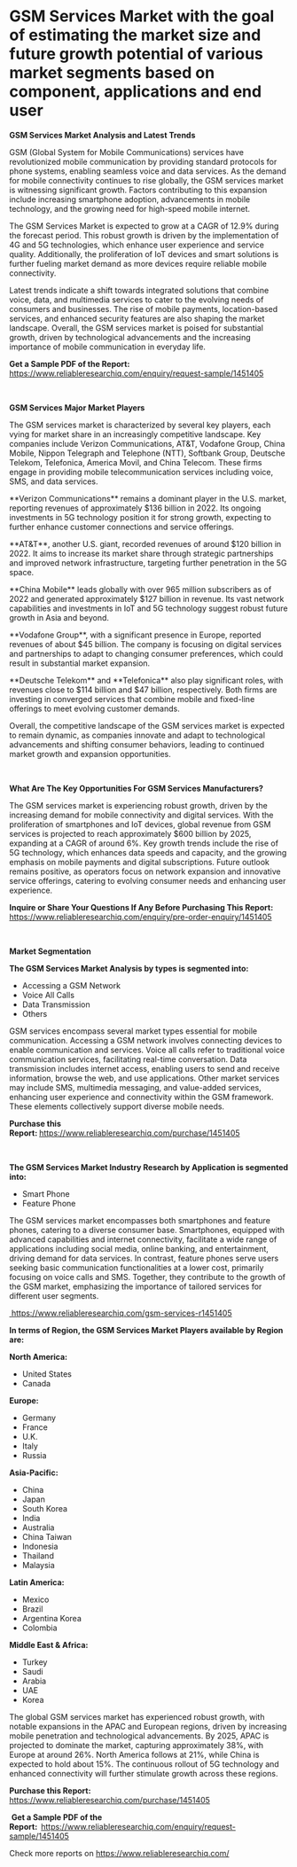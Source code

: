 <p><h1>GSM Services Market with the goal of estimating the market size and future growth potential of various market segments based on component, applications and end user</h1></p><p><strong>GSM Services Market Analysis and Latest Trends</strong></p>
<p><p>GSM (Global System for Mobile Communications) services have revolutionized mobile communication by providing standard protocols for phone systems, enabling seamless voice and data services. As the demand for mobile connectivity continues to rise globally, the GSM services market is witnessing significant growth. Factors contributing to this expansion include increasing smartphone adoption, advancements in mobile technology, and the growing need for high-speed mobile internet.</p><p>The GSM Services Market is expected to grow at a CAGR of 12.9% during the forecast period. This robust growth is driven by the implementation of 4G and 5G technologies, which enhance user experience and service quality. Additionally, the proliferation of IoT devices and smart solutions is further fueling market demand as more devices require reliable mobile connectivity.</p><p>Latest trends indicate a shift towards integrated solutions that combine voice, data, and multimedia services to cater to the evolving needs of consumers and businesses. The rise of mobile payments, location-based services, and enhanced security features are also shaping the market landscape. Overall, the GSM services market is poised for substantial growth, driven by technological advancements and the increasing importance of mobile communication in everyday life.</p></p>
<p><strong>Get a Sample PDF of the Report:&nbsp;</strong> <a href="https://www.reliableresearchiq.com/enquiry/request-sample/1451405?utm_campaign=2318&utm_medium=2&utm_source=Github&utm_content=ia&utm_term=09032025&utm_id=gsm-services">https://www.reliableresearchiq.com/enquiry/request-sample/1451405</a></p>
<p>&nbsp;</p>
<p><strong>GSM Services Major Market Players</strong></p>
<p><p>The GSM services market is characterized by several key players, each vying for market share in an increasingly competitive landscape. Key companies include Verizon Communications, AT&T, Vodafone Group, China Mobile, Nippon Telegraph and Telephone (NTT), Softbank Group, Deutsche Telekom, Telefonica, America Movil, and China Telecom. These firms engage in providing mobile telecommunication services including voice, SMS, and data services.</p><p>**Verizon Communications** remains a dominant player in the U.S. market, reporting revenues of approximately $136 billion in 2022. Its ongoing investments in 5G technology position it for strong growth, expecting to further enhance customer connections and service offerings.</p><p>**AT&T**, another U.S. giant, recorded revenues of around $120 billion in 2022. It aims to increase its market share through strategic partnerships and improved network infrastructure, targeting further penetration in the 5G space.</p><p>**China Mobile** leads globally with over 965 million subscribers as of 2022 and generated approximately $127 billion in revenue. Its vast network capabilities and investments in IoT and 5G technology suggest robust future growth in Asia and beyond.</p><p>**Vodafone Group**, with a significant presence in Europe, reported revenues of about $45 billion. The company is focusing on digital services and partnerships to adapt to changing consumer preferences, which could result in substantial market expansion.</p><p>**Deutsche Telekom** and **Telefonica** also play significant roles, with revenues close to $114 billion and $47 billion, respectively. Both firms are investing in converged services that combine mobile and fixed-line offerings to meet evolving customer demands.</p><p>Overall, the competitive landscape of the GSM services market is expected to remain dynamic, as companies innovate and adapt to technological advancements and shifting consumer behaviors, leading to continued market growth and expansion opportunities.</p></p>
<p>&nbsp;</p>
<p><strong>What Are The Key Opportunities For GSM Services Manufacturers?</strong></p>
<p><p>The GSM services market is experiencing robust growth, driven by the increasing demand for mobile connectivity and digital services. With the proliferation of smartphones and IoT devices, global revenue from GSM services is projected to reach approximately $600 billion by 2025, expanding at a CAGR of around 6%. Key growth trends include the rise of 5G technology, which enhances data speeds and capacity, and the growing emphasis on mobile payments and digital subscriptions. Future outlook remains positive, as operators focus on network expansion and innovative service offerings, catering to evolving consumer needs and enhancing user experience.</p></p>
<p><strong>Inquire or Share Your Questions If Any Before Purchasing This Report:</strong> <a href="https://www.reliableresearchiq.com/enquiry/pre-order-enquiry/1451405?utm_campaign=2318&utm_medium=2&utm_source=Github&utm_content=ia&utm_term=09032025&utm_id=gsm-services">https://www.reliableresearchiq.com/enquiry/pre-order-enquiry/1451405</a></p>
<p>&nbsp;</p>
<p><strong>Market Segmentation</strong></p>
<p><strong>The GSM Services Market Analysis by types is segmented into:</strong></p>
<p><ul><li>Accessing a GSM Network</li><li>Voice All Calls</li><li>Data Transmission</li><li>Others</li></ul></p>
<p><p>GSM services encompass several market types essential for mobile communication. Accessing a GSM network involves connecting devices to enable communication and services. Voice all calls refer to traditional voice communication services, facilitating real-time conversation. Data transmission includes internet access, enabling users to send and receive information, browse the web, and use applications. Other market services may include SMS, multimedia messaging, and value-added services, enhancing user experience and connectivity within the GSM framework. These elements collectively support diverse mobile needs.</p></p>
<p><strong>Purchase this Report:&nbsp;</strong><a href="https://www.reliableresearchiq.com/purchase/1451405?utm_campaign=2318&utm_medium=2&utm_source=Github&utm_content=ia&utm_term=09032025&utm_id=gsm-services">https://www.reliableresearchiq.com/purchase/1451405</a></p>
<p>&nbsp;</p>
<p><strong>The GSM Services Market Industry Research by Application is segmented into:</strong></p>
<p><ul><li>Smart Phone</li><li>Feature Phone</li></ul></p>
<p><p>The GSM services market encompasses both smartphones and feature phones, catering to a diverse consumer base. Smartphones, equipped with advanced capabilities and internet connectivity, facilitate a wide range of applications including social media, online banking, and entertainment, driving demand for data services. In contrast, feature phones serve users seeking basic communication functionalities at a lower cost, primarily focusing on voice calls and SMS. Together, they contribute to the growth of the GSM market, emphasizing the importance of tailored services for different user segments.</p></p>
<p><a href="https://www.reliableresearchiq.com/gsm-services-r1451405?utm_campaign=2318&utm_medium=2&utm_source=Github&utm_content=ia&utm_term=09032025&utm_id=gsm-services">&nbsp;https://www.reliableresearchiq.com/gsm-services-r1451405</a></p>
<p><strong>In terms of Region, the GSM Services Market Players available by Region are:</strong></p>
<p>
    <p> <strong> North America: </strong>
        <ul>
            <li>United States</li>
            <li>Canada</li>
        </ul>
        </p> 
    <p> <strong> Europe: </strong>
        <ul>
            <li>Germany</li>
            <li>France</li>
            <li>U.K.</li>
            <li>Italy</li>
            <li>Russia</li>
        </ul>
        </p> 
    <p> <strong> Asia-Pacific: </strong>
        <ul>
            <li>China</li>
            <li>Japan</li>
            <li>South Korea</li>
            <li>India</li>
            <li>Australia</li>
            <li>China Taiwan</li>
            <li>Indonesia</li>
            <li>Thailand</li>
            <li>Malaysia</li>
        </ul>
        </p> 
    <p> <strong> Latin America: </strong>
        <ul>
            <li>Mexico</li>
            <li>Brazil</li>
            <li>Argentina Korea</li>
            <li>Colombia</li>
        </ul>
        </p> 
    <p> <strong> Middle East & Africa: </strong>
        <ul>
            <li>Turkey</li>
            <li>Saudi</li>
            <li>Arabia</li>
            <li>UAE</li>
            <li>Korea</li>
        </ul>
    </p>
    </p>
<p><p>The global GSM services market has experienced robust growth, with notable expansions in the APAC and European regions, driven by increasing mobile penetration and technological advancements. By 2025, APAC is projected to dominate the market, capturing approximately 38%, with Europe at around 26%. North America follows at 21%, while China is expected to hold about 15%. The continuous rollout of 5G technology and enhanced connectivity will further stimulate growth across these regions.</p></p>
<p><strong>Purchase this Report: </strong><a href="https://www.reliableresearchiq.com/purchase/1451405?utm_campaign=2318&utm_medium=2&utm_source=Github&utm_content=ia&utm_term=09032025&utm_id=gsm-services">https://www.reliableresearchiq.com/purchase/1451405</a></p>
<p>&nbsp;<strong>Get a Sample PDF of the Report:&nbsp;&nbsp;</strong><a href="https://www.reliableresearchiq.com/enquiry/request-sample/1451405?utm_campaign=2318&utm_medium=2&utm_source=Github&utm_content=ia&utm_term=09032025&utm_id=gsm-services">https://www.reliableresearchiq.com/enquiry/request-sample/1451405</a></p>
<p><strong></strong></p>
<p>Check more reports on <a href="https://www.reliableresearchiq.com/?utm_campaign=2318&utm_medium=2&utm_source=Github&utm_content=ia&utm_term=09032025&utm_id=gsm-services">https://www.reliableresearchiq.com/</a></p>